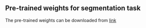 ## Pre-trained weights for segmentation task
The pre-trained weights can be downloaded from [link](https://drive.google.com/drive/folders/1CKi-jvGQSioEdd8DPRf0PzuUdtvtdzSN?usp=sharing)
